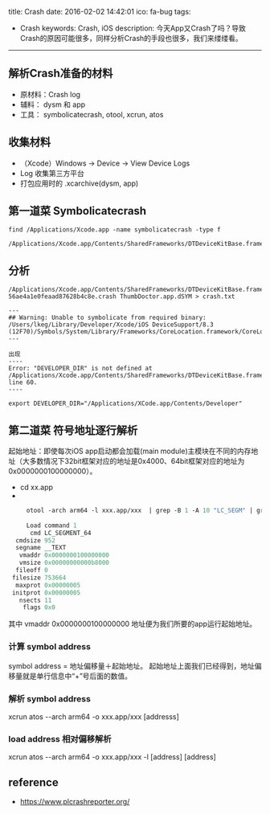 title: Crash
date: 2016-02-02 14:42:01
ico: fa-bug
tags:
- Crash
keywords: Crash, iOS
description: 今天App又Crash了吗？导致Crash的原因可能很多，同样分析Crash的手段也很多，我们来缕缕看。
---

## 解析Crash准备的材料
+ 原材料：Crash log 
+ 辅料： dysm 和 app
+ 工具： symbolicatecrash, otool, xcrun, atos


## 收集材料
+ （Xcode）Windows -> Device -> View Device Logs 
+  Log 收集第三方平台
+  打包应用时的 .xcarchive(dysm, app)

## 第一道菜 Symbolicatecrash
``` shell
find /Applications/Xcode.app -name symbolicatecrash -type f

/Applications/Xcode.app/Contents/SharedFrameworks/DTDeviceKitBase.framework/Versions/A/Resources/symbolicatecrash
```

## 分析
```
/Applications/Xcode.app/Contents/SharedFrameworks/DTDeviceKitBase.framework/Versions/A/Resources/symbolicatecrash 56ae4a1e0feaad87628b4c8e.crash ThumbDoctor.app.dSYM > crash.txt

---
## Warning: Unable to symbolicate from required binary: /Users/lkeg/Library/Developer/Xcode/iOS DeviceSupport/8.3 (12F70)/Symbols/System/Library/Frameworks/CoreLocation.framework/CoreLocation
---

出现
----
Error: "DEVELOPER_DIR" is not defined at /Applications/Xcode.app/Contents/SharedFrameworks/DTDeviceKitBase.framework/Versions/A/Resources/symbolicatecrash line 60.
----

export DEVELOPER_DIR="/Applications/XCode.app/Contents/Developer"
```
## 第二道菜 符号地址逐行解析
起始地址：即使每次iOS app启动都会加载(main module)主模块在不同的内存地址（大多数情况下32bit框架对应的地址是0x4000、64bit框架对应的地址为0x0000000100000000）。
+ cd xx.app
+ 
``` llvm
     otool -arch arm64 -l xxx.app/xxx  | grep -B 1 -A 10 "LC_SEGM" | grep -B 3 -A 8 "__TEXT"
     
     Load command 1
      cmd LC_SEGMENT_64
  cmdsize 952
  segname __TEXT
   vmaddr 0x0000000100000000
   vmsize 0x00000000000b8000
  fileoff 0
 filesize 753664
  maxprot 0x00000005
 initprot 0x00000005
   nsects 11
    flags 0x0
```
其中 vmaddr 0x0000000100000000 地址便为我们所要的app运行起始地址。

### 计算 symbol address 
symbol address = 地址偏移量＋起始地址。
起始地址上面我们已经得到，地址偏移量就是单行信息中“+”号后面的数值。

### 解析 symbol address 
xcrun atos --arch arm64 -o xxx.app/xxx [addresss]

### load address 相对偏移解析

xcrun atos --arch arm64 -o xxx.app/xxx -l [address] [address]


## reference
+ https://www.plcrashreporter.org/

